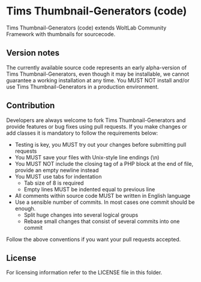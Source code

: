 Tims Thumbnail-Generators (code)
================================

Tims Thumbnail-Generators (code) extends WoltLab Community Framework with thumbnails for sourcecode.


Version notes
-------------

The currently available source code represents an early alpha-version of Tims Thumbnail-Generators, even though it may be installable, we cannot guarantee a working installation at any time. You MUST NOT install and/or use Tims Thumbnail-Generators in a production environment.

Contribution
------------

Developers are always welcome to fork Tims Thumbnail-Generators and provide features or bug fixes using pull requests. If you make changes or add classes it is mandatory to follow the requirements below:

* Testing is key, you MUST try out your changes before submitting pull requests
* You MUST save your files with Unix-style line endings (\n)
* You MUST NOT include the closing tag of a PHP block at the end of file, provide an empty newline instead
* You MUST use tabs for indentation
    * Tab size of 8 is required
    * Empty lines MUST be indented equal to previous line
* All comments within source code MUST be written in English language
* Use a sensible number of commits. In most cases one commit should be enough.
    * Split huge changes into several logical groups
    * Rebase small changes that consist of several commits into one commit

Follow the above conventions if you want your pull requests accepted.

License
-------

For licensing information refer to the LICENSE file in this folder.